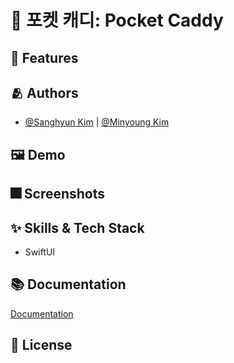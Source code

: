 
# :iphone: 포켓 캐디: Pocket Caddy



## :pushpin: Features


## :people_hugging: Authors

- [@Sanghyun Kim](https://github.com/iDrogba) | [@Minyoung Kim](https://github.com/pig1606)

## :framed_picture: Demo


## :fireworks: Screenshots


## :sparkles: Skills & Tech Stack
- SwiftUI

## :books: Documentation

[Documentation](https://www.notion.so/Pocket-Caddy-53c2a652e54d4a98b7924a836bede4f0)


## :lock_with_ink_pen: License
